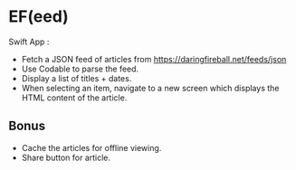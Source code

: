 # EF(eed)

Swift App : 

- Fetch a JSON feed of articles from https://daringfireball.net/feeds/json
- Use Codable to parse the feed.
- Display a list of titles + dates.
- When selecting an item, navigate to a new screen which displays the HTML content of the article.
 
Bonus
--------
- Cache the articles for offline viewing.
- Share button for article.
